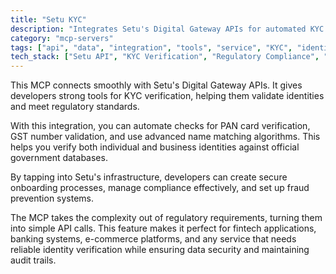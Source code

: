 ```yaml
---
title: "Setu KYC"
description: "Integrates Setu's Digital Gateway APIs for automated KYC verification including PAN, GST, and name matching to ensure regulatory compliance."
category: "mcp-servers"
tags: ["api", "data", "integration", "tools", "service", "KYC", "identity verification", "fintech"]
tech_stack: ["Setu API", "KYC Verification", "Regulatory Compliance", "Identity Management", "Fintech", "Automated Checks", "Data Security"]
---
```


This MCP connects smoothly with Setu's Digital Gateway APIs. It gives developers strong tools for KYC verification, helping them validate identities and meet regulatory standards.

With this integration, you can automate checks for PAN card verification, GST number validation, and use advanced name matching algorithms. This helps you verify both individual and business identities against official government databases.

By tapping into Setu's infrastructure, developers can create secure onboarding processes, manage compliance effectively, and set up fraud prevention systems.

The MCP takes the complexity out of regulatory requirements, turning them into simple API calls. This feature makes it perfect for fintech applications, banking systems, e-commerce platforms, and any service that needs reliable identity verification while ensuring data security and maintaining audit trails.